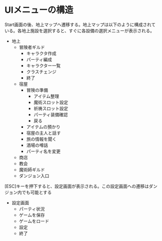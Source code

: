 # UIメニューの構造

Start画面の後、地上マップへ遷移する。地上マップは以下のように構成されている。各地上施設を選択すると、すぐに各設備の選択メニューが表示される。

* 地上
    * 冒険者ギルド
        * キャラクタ作成
        * パーティ編成
        * キャラクター一覧
        * クラスチェンジ
        * 終了
    * 宿屋
        * 冒険の準備
            * アイテム整理
            * 魔術スロット設定
            * 祈祷スロット設定
            * パーティ装備確認
            * 戻る
        * アイテムの預かり
        * 宿屋の主人と話す
        * 旅の情報を聞く
        * 酒場の噂話
        * パーティ名を変更
    * 商店
    * 教会
    * 魔術師ギルド
    * ダンジョン入口

[ESC]キーを押下すると、設定画面が表示される。この設定画面への遷移はダンジョン内でも可能とする
* 設定画面
    * パーティ状況
    * ゲームを保存
    * ゲームをロード
    * 設定
    * 終了
